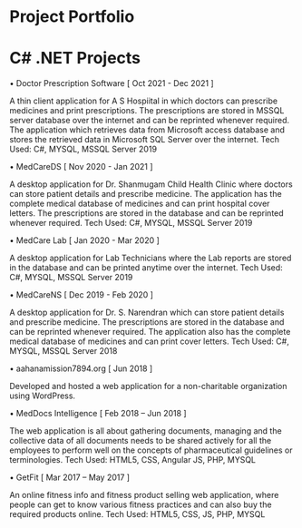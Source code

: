 # Project Portfolio

# C# .NET Projects
•	Doctor Prescription Software [ Oct 2021 - Dec 2021 ]

A thin client application for A S Hospiital in which doctors can prescribe medicines and print prescriptions. The prescriptions are stored in MSSQL server database over the internet and can be reprinted whenever required. The application which retrieves data from Microsoft access database and stores the retrieved data in Microsoft SQL Server over the internet.
Tech Used: C#, MYSQL, MSSQL Server 2019

•	MedCareDS [ Nov 2020 - Jan 2021 ] 

A desktop application for Dr. Shanmugam Child Health Clinic where doctors can store patient details and prescribe medicine. The application has the complete medical database of medicines and can print hospital cover letters. The prescriptions are stored in the database and can be reprinted whenever required.
Tech Used: C#, MYSQL, MSSQL Server 2019

•	MedCare Lab [ Jan 2020 - Mar 2020 ]

A desktop application for Lab Technicians where the Lab reports are stored in the database and can be printed anytime over the internet.
Tech Used: C#, MYSQL, MSSQL Server 2019

•	MedCareNS [ Dec 2019 - Feb 2020 ]

A desktop application for Dr. S. Narendran which can store patient details and prescribe medicine. The prescriptions are stored in the database and can be reprinted whenever required. The application also has the complete medical database of medicines and can print cover letters.
Tech Used: C#, MYSQL, MSSQL Server 2018

•	aahanamission7894.org [ Jun 2018 ]

Developed and hosted a web application for a non-charitable organization using WordPress.

•	MedDocs Intelligence [ Feb 2018 – Jun 2018 ]

The web application is all about gathering documents, managing and the collective data of all documents needs to be shared actively for all the employees to perform well on the concepts of pharmaceutical guidelines or terminologies.
Tech Used: HTML5, CSS, Angular JS, PHP, MYSQL

•	GetFit [ Mar 2017 – May 2017 ]

An online fitness info and fitness product selling web application, where people can get to know various fitness practices and can also buy the required products online.
Tech Used: HTML5, CSS, JS, PHP, MYSQL


